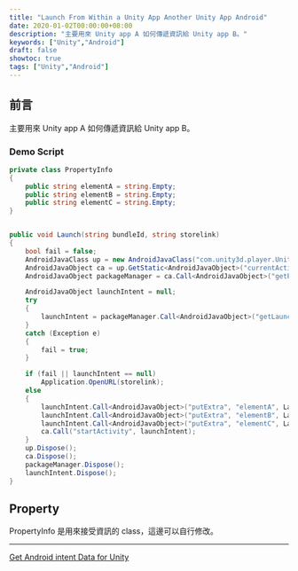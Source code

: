 ```yaml
---
title: "Launch From Within a Unity App Another Unity App Android"
date: 2020-01-02T00:00:00+08:00
description: "主要用來 Unity app A 如何傳遞資訊給 Unity app B。"
keywords: ["Unity","Android"]
draft: false
showtoc: true
tags: ["Unity","Android"]
---
```

## 前言

主要用來 Unity app A 如何傳遞資訊給 Unity app B。

### Demo Script

```C#
private class PropertyInfo
{
    public string elementA = string.Empty;
    public string elementB = string.Empty;
    public string elementC = string.Empty;
}


public void Launch(string bundleId, string storelink)
{
    bool fail = false;
    AndroidJavaClass up = new AndroidJavaClass("com.unity3d.player.UnityPlayer");
    AndroidJavaObject ca = up.GetStatic<AndroidJavaObject>("currentActivity");
    AndroidJavaObject packageManager = ca.Call<AndroidJavaObject>("getPackageManager");

    AndroidJavaObject launchIntent = null;
    try
    {
        launchIntent = packageManager.Call<AndroidJavaObject>("getLaunchIntentForPackage", bundleId);
    }
    catch (Exception e)
    {
        fail = true;
    }

    if (fail || launchIntent == null)
        Application.OpenURL(storelink);
    else
    {
        launchIntent.Call<AndroidJavaObject>("putExtra", "elementA", LaunchData.elementA);
        launchIntent.Call<AndroidJavaObject>("putExtra", "elementB", LaunchData.elementB);
        launchIntent.Call<AndroidJavaObject>("putExtra", "elementC", LaunchData.elementC);
        ca.Call("startActivity", launchIntent);
    }
    up.Dispose();
    ca.Dispose();
    packageManager.Dispose();
    launchIntent.Dispose();
}
```

## Property

PropertyInfo 是用來接受資訊的 class，這邊可以自行修改。

* * *

[Get Android intent Data for Unity](https://wenrongdev.com/get-android-intent-data-for-unity/)
